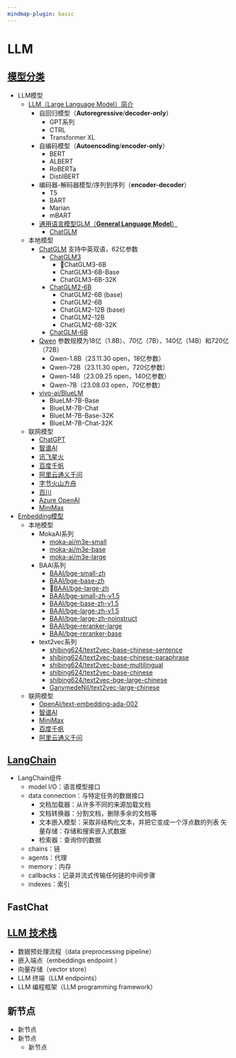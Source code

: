 ```yaml
---
mindmap-plugin: basic
---
```


# LLM

## [模型分类](5-LangChain.md#核心模块的概述)
- LLM模型
    - [LLM（Large Language Model）简介](1-LLM体系.md#1、什么是LLM)
        - 自回归模型（**Autoregressive**/**decoder-only**）
            - GPT系列
            - CTRL
            - Transformer XL
        - 自编码模型（**Autoencoding**/**encoder-only**）
            - BERT
            - ALBERT
            - RoBERTa
            - DistilBERT
        - 编码器-解码器模型/序列到序列（**encoder-decoder**）
            - T5
            - BART
            - Marian
            - mBART
        - [通用语言模型GLM（**General Language Model**）](2-GLM（General%20Language%20Model）.md#介绍)
            - [ChatGLM](3-ChatGLM.md)
    - 本地模型
        - [ChatGLM](https://chatglm.cn/)
                                支持中英双语，62亿参数
            - [ChatGLM3](https://github.com/THUDM/ChatGLM3)
                - 📍ChatGLM3-6B
                - ChatGLM3-6B-Base
                - ChatGLM3-6B-32K
            - [ChatGLM2-6B](https://github.com/THUDM/ChatGLM2-6B)
                - ChatGLM2-6B (base)
                - ChatGLM2-6B
                - ChatGLM2-12B (base)
                - ChatGLM2-12B
                - ChatGLM2-6B-32K
            - [ChatGLM-6B](https://github.com/THUDM/ChatGLM-6B)
        - [Qwen](https://github.com/QwenLM/Qwen/)
                          参数规模为18亿（1.8B）、70亿（7B）、140亿（14B）和720亿（72B）
            - Qwen-1.8B（23.11.30 open，18亿参数）
            - Qwen-72B（23.11.30 open，720亿参数）
            - Qwen-14B（23.09.25 open，140亿参数）
            - Qwen-7B（23.08.03 open，70亿参数）
        - [vivo-ai/BlueLM](https://github.com/vivo-ai-lab/BlueLM)
            - BlueLM-7B-Base
            - BlueLM-7B-Chat
            - BlueLM-7B-Base-32K
            - BlueLM-7B-Chat-32K
    - 联网模型
        - [ChatGPT](https://api.openai.com/)
        - [智谱AI](http://open.bigmodel.cn/)
        - [讯飞星火](https://xinghuo.xfyun.cn/)
        - [百度千帆](https://cloud.baidu.com/product/wenxinworkshop?track=dingbutonglan)
        - [阿里云通义千问](https://dashscope.aliyun.com/)
        - [字节火山方舟](https://www.volcengine.com/)
        - [百川](https://www.baichuan-ai.com/)
        - [Azure OpenAI](https://azure.microsoft.com/en-us/products/ai-services/openai-service)
        - [MiniMax](https://api.minimax.chat/)
- [Embedding模型](4-Embedding.md)
    - 本地模型
        - MokaAI系列
            - [moka-ai/m3e-small](https://huggingface.co/moka-ai/m3e-small)
            - [moka-ai/m3e-base](https://huggingface.co/moka-ai/m3e-base)
            - [moka-ai/m3e-large](https://huggingface.co/moka-ai/m3e-large)
        - BAAI系列
            - [BAAI/bge-small-zh](https://huggingface.co/BAAI/bge-small-zh)
            - [BAAI/bge-base-zh](https://huggingface.co/BAAI/bge-base-zh)
            - 📍[BAAI/bge-large-zh](https://huggingface.co/BAAI/bge-large-zh)
            - [BAAI/bge-small-zh-v1.5](https://huggingface.co/BAAI/bge-small-zh-v1.5)
            - [BAAI/bge-base-zh-v1.5](https://huggingface.co/BAAI/bge-base-zh-v1.5)
            - [BAAI/bge-large-zh-v1.5](https://huggingface.co/BAAI/bge-large-zh-v1.5)
            - [BAAI/bge-large-zh-noinstruct](https://huggingface.co/BAAI/bge-large-zh-noinstruct)
            - [BAAI/bge-reranker-large](https://huggingface.co/BAAI/bge-reranker-large)
            - [BAAI/bge-reranker-base](https://huggingface.co/BAAI/bge-reranker-base)
        - text2vec系列
            - [shibing624/text2vec-base-chinese-sentence](https://huggingface.co/shibing624/text2vec-base-chinese-sentence)
            - [shibing624/text2vec-base-chinese-paraphrase](https://huggingface.co/shibing624/text2vec-base-chinese-paraphrase)
            - [shibing624/text2vec-base-multilingual](https://huggingface.co/shibing624/text2vec-base-multilingual)
            - [shibing624/text2vec-base-chinese](https://huggingface.co/shibing624/text2vec-base-chinese)
            - [shibing624/text2vec-bge-large-chinese](https://huggingface.co/shibing624/text2vec-bge-large-chinese)
            - [GanymedeNil/text2vec-large-chinese](https://huggingface.co/GanymedeNil/text2vec-large-chinese)
    - 联网模型
        - [OpenAI/text-embedding-ada-002](https://platform.openai.com/docs/guides/embeddings)
        - [智谱AI](http://open.bigmodel.cn/)
        - [MiniMax](https://api.minimax.chat/)
        - [百度千帆](https://cloud.baidu.com/product/wenxinworkshop?track=dingbutonglan)
        - [阿里云通义千问](https://dashscope.aliyun.com/)

## [LangChain](5-LangChain.md)
- LangChain组件
    - model I/O：语言模型接口
    - data connection：与特定任务的数据接口
        - 文档加载器：从许多不同的来源加载文档
        - 文档转换器：分割文档，删除多余的文档等
        - 文本嵌入模型：采取非结构化文本，并把它变成一个浮点数的列表 矢量存储：存储和搜索嵌入式数据
        - 检索器：查询你的数据
    - chains：链
    - agents：代理
    - memory：内存
    - callbacks：记录并流式传输任何链的中间步骤
    - indexes：索引

## FastChat

## [LLM 技术栈](5-LangChain.md#**新兴%20LLM%20技术栈**)
- 数据预处理流程（data preprocessing pipeline）
- 嵌入端点（embeddings endpoint ）
- 向量存储（vector store）
- LLM 终端（LLM endpoints）
- LLM 编程框架（LLM programming framework）

## 新节点
- 新节点
- 新节点
    - 新节点